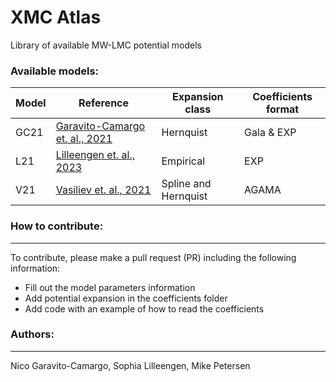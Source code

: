 # XMC Atlas

Library of available MW-LMC potential models

### Available models:

| Model | Reference |  Expansion class | Coefficients format | 
--------| ----------|------------------| --------------------|
| GC21 |  [Garavito-Camargo et. al., 2021](https://ui.adsabs.harvard.edu/abs/2021ApJ...919..109G/abstract)  | Hernquist | Gala & EXP |
| L21  |  [Lilleengen et. al., 2023](https://ui.adsabs.harvard.edu/abs/2023MNRAS.518..774L/abstract)   | Empirical | EXP |
| V21  |  [Vasiliev et. al., 2021](https://ui.adsabs.harvard.edu/abs/2021MNRAS.501.2279V/abstract)  | Spline and Hernquist    | AGAMA |  




### How to contribute:
----------------------- 
To contribute, please make a pull request (PR) including the following information:

- Fill out the model parameters information 
- Add potential expansion in the coefficients folder 
- Add code with an example of how to read the coefficients


### Authors:
-------------

Nico Garavito-Camargo, Sophia Lilleengen, Mike Petersen
